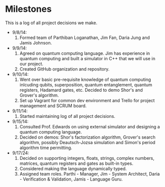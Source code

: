 Milestones
==========
This is a log of all project decisions we make.
- 9/8/14:
    1. Formed team of Parthiban Loganathan, Jim Fan, Daria Jung and Jamis Johnson.
- 9/9/14: 
    1. Agreed on quantum computing language. Jim has experience in quantum computing and built a simulator in C++ that we will use in our project.
    2. Created GitHub organization and repository.
- 9/10/14:
    1. Went over basic pre-requisite knowledge of quantum computing inlcuding qubits, superposition, quantum entanglement, quantum registers, Hadamard gates, etc. Decided to demo Shor's and Grover's algorithm.
    2. Set up Vagrant for common dev environment and Trello for project management and SCRUM board.
- 9/11/14:
    1. Started maintaining log of all project decisions.
- 9/15/14:
    1. Consulted Prof. Edwards on using external simulator and designing a quantum computing language.
    2. Decided on demos: Shor's factorization algorithm, Grover's search algorithm, possibly Deautsch-Jozsa simulation and Simon's period algorithm time permitting.
- 9/17/24:
    1. Decided on supporting integers, floats, strings, complex numbers, matrices, quantum registers and gates as built-in types.
    2. Considered making the language dynamically typed.
    3. Assigned team roles. Parthi - Manager, Jim - System Architect, Daria - Verification & Validation, Jamis - Language Guru.
